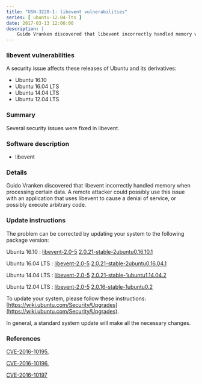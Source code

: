 ```yaml
---
title: "USN-3228-1: libevent vulnerabilities"
series: [ ubuntu-12.04-lts ]
date: 2017-03-13 12:00:00
description: |
    Guido Vranken discovered that libevent incorrectly handled memory when processing certain data. A remote attacker could possibly use this issue with an application that uses libevent to cause a denial of service, or possibly execute arbitrary code. 
--- 
```

 
### libevent vulnerabilities

A security issue affects these releases of Ubuntu and its derivatives:

* Ubuntu 16.10
* Ubuntu 16.04 LTS
* Ubuntu 14.04 LTS
* Ubuntu 12.04 LTS

### Summary

Several security issues were fixed in libevent. 

### Software description

* libevent 

### Details

Guido Vranken discovered that libevent incorrectly handled memory when processing certain data. A remote attacker could possibly use this issue with an application that uses libevent to cause a denial of service, or possibly execute arbitrary code. 

### Update instructions

The problem can be corrected by updating your system to the following package version:

Ubuntu 16.10
 : [libevent-2.0-5](https://launchpad.net/ubuntu/+source/libevent) <span> [2.0.21-stable-2ubuntu0.16.10.1](https://launchpad.net/ubuntu/+source/libevent/2.0.21-stable-2ubuntu0.16.10.1) </span> 

Ubuntu 16.04 LTS
 : [libevent-2.0-5](https://launchpad.net/ubuntu/+source/libevent) <span> [2.0.21-stable-2ubuntu0.16.04.1](https://launchpad.net/ubuntu/+source/libevent/2.0.21-stable-2ubuntu0.16.04.1) </span> 

Ubuntu 14.04 LTS
 : [libevent-2.0-5](https://launchpad.net/ubuntu/+source/libevent) <span> [2.0.21-stable-1ubuntu1.14.04.2](https://launchpad.net/ubuntu/+source/libevent/2.0.21-stable-1ubuntu1.14.04.2) </span> 

Ubuntu 12.04 LTS
 : [libevent-2.0-5](https://launchpad.net/ubuntu/+source/libevent) <span> [2.0.16-stable-1ubuntu0.2](https://launchpad.net/ubuntu/+source/libevent/2.0.16-stable-1ubuntu0.2) </span> 

To update your system, please follow these instructions: [https://wiki.ubuntu.com/Security/Upgrades](https://wiki.ubuntu.com/Security/Upgrades).

In general, a standard system update will make all the necessary changes. 

### References

 [CVE-2016-10195](http://people.ubuntu.com/~ubuntu-security/cve/CVE-2016-10195), 

 [CVE-2016-10196](http://people.ubuntu.com/~ubuntu-security/cve/CVE-2016-10196), 

 [CVE-2016-10197](http://people.ubuntu.com/~ubuntu-security/cve/CVE-2016-10197)
 
